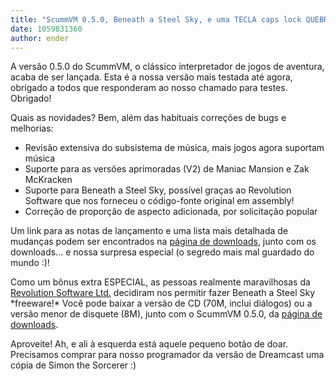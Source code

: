 ```yaml
---
title: "ScummVM 0.5.0, Beneath a Steel Sky, e uma TECLA caps lock QUEBRADA"
date: 1059831360
author: ender
---
```


A versão 0.5.0 do ScummVM, o clássico interpretador de jogos de aventura, acaba de ser lançada. Esta é a nossa versão mais testada até agora, obrigado a todos que responderam ao nosso chamado para testes. Obrigado!

Quais as novidades? Bem, além das habituais correções de bugs e melhorias:

*   Revisão extensiva do subsistema de música, mais jogos agora suportam música
*   Suporte para as versões aprimoradas (V2) de Maniac Mansion e Zak McKracken
*   Suporte para Beneath a Steel Sky, possível graças ao Revolution Software que nos forneceu o código-fonte original em assembly!
*   Correção de proporção de aspecto adicionada, por solicitação popular

Um link para as notas de lançamento e uma lista mais detalhada de mudanças podem ser encontrados na [página de downloads](/downloads/), junto com os downloads... e nossa surpresa especial (o segredo mais mal guardado do mundo :)!

Como um bônus extra ESPECIAL, as pessoas realmente maravilhosas da [Revolution Software Ltd.](http://www.revgames.com) decidiram nos permitir fazer Beneath a Steel Sky \*freeware!\* Você pode baixar a versão de CD (70M, inclui diálogos) ou a versão menor de disquete (8M), junto com o ScummVM 0.5.0, da [página de downloads](/downloads/).

Aproveite! Ah, e ali à esquerda está aquele pequeno botão de doar. Precisamos comprar para nosso programador da versão de Dreamcast uma cópia de Simon the Sorcerer :)
